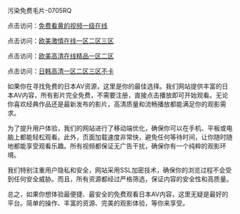 污染免费毛片-0705RQ

点击访问：<a href="https://tfda.pages.dev/">免费看黄的视频一级在线</a>

点击访问：<a href="https://bsdf-5f5.pages.dev/">欧美激情在线一区二区三区</a>

点击访问：<a href="https://cfad.pages.dev/">欧美高清在线精品一区二区</a>

点击访问：<a href="https://gfd-5xg.pages.dev/">日韩高清一区二区三区不卡</a>

如果你在寻找免费的日本AV资源，这里是你的最佳选择。我们网站提供丰富的日本AV内容，所有影片完全免费，不需要注册，直接点击播放即可开始观看。无论你喜欢经典作品还是最新发布的影片，高清质量和流畅播放都能满足你的观影需求。

为了提升用户体验，我们的网站进行了移动端优化，确保你可以在手机、平板或电脑上都能轻松观看。此外，页面加载速度非常快，避免任何等待时间，让你随时随地都能享受观看乐趣。所有视频都保证无广告干扰，确保你有一个纯粹的观影环境。

我们特别注重用户隐私和安全，网站采用SSL加密技术，确保你的浏览过程不会受到任何安全威胁。而且，所有资源都经过严格筛选，保证内容的安全性和高质量。

总之，如果你想体验最便捷、最安全的免费观看日本AV内容，这里无疑是最好的平台。简单的操作、丰富的资源、完美的观影体验，等你来享受。

<span style="display:none;">[Canonical link](https://github.com/Q20250705/So2 ）</span>
